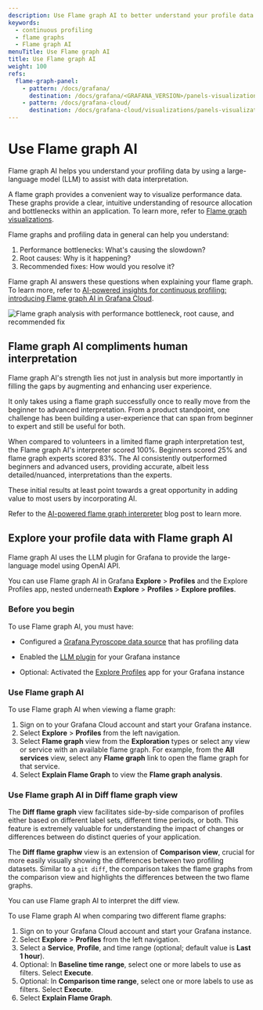 ```yaml
---
description: Use Flame graph AI to better understand your profile data and flame graphs.
keywords:
  - continuous profiling
  - flame graphs
  - Flame graph AI
menuTitle: Use Flame graph AI
title: Use Flame graph AI
weight: 100
refs:
  flame-graph-panel:
    - pattern: /docs/grafana/
      destination: /docs/grafana/<GRAFANA_VERSION>/panels-visualizations/visualizations/flame-graph/
    - pattern: /docs/grafana-cloud/
      destination: /docs/grafana-cloud/visualizations/panels-visualizations/visualizations/flame-graph/
---
```


# Use Flame graph AI

Flame graph AI helps you understand your profiling data by using a large-language model (LLM) to assist with data interpretation.

A flame graph provides a convenient way to visualize performance data.
These graphs provide a clear, intuitive understanding of resource allocation and bottlenecks within an application.
To learn more, refer to [Flame graph visualizations](ref:flame-graph-panel).

Flame graphs and profiling data in general can help you understand:

1. Performance bottlenecks: What's causing the slowdown?
1. Root causes: Why is it happening?
1. Recommended fixes: How would you resolve it?

Flame graph AI answers these questions when explaining your flame graph.
To learn more, refer to [AI-powered insights for continuous profiling: introducing Flame graph AI in Grafana Cloud](https://grafana.com/blog/2024/05/15/ai-powered-insights-for-continuous-profiling-introducing-flame-graph-ai-in-grafana-cloud/).

![Flame graph analysis with performance bottleneck, root cause, and recommended fix](/media/docs/grafana-cloud/profiles/pyorsope-flamegraph-ai-analysis.png)

## Flame graph AI compliments human interpretation

Flame graph AI's strength lies not just in analysis but more importantly in filling the gaps by augmenting and enhancing user experience.

It only takes using a flame graph successfully once to really move from the beginner to advanced interpretation.
From a product standpoint, one challenge has been building a user-experience that can span from beginner to expert and still be useful for both.

When compared to volunteers in a limited flame graph interpretation test, the Flame graph AI's interpreter scored 100%. Beginners scored 25% and flame graph experts scored 83%.
The AI consistently outperformed beginners and advanced users, providing accurate, albeit less detailed/nuanced, interpretations than the experts.

These initial results at least point towards a great opportunity in adding value to most users by incorporating AI.

Refer to the [AI-powered flame graph interpreter](https://pyroscope.io/blog/ai-powered-flamegraph-interpreter/) blog post to learn more.

## Explore your profile data with Flame graph AI

Flame graph AI uses the LLM plugin for Grafana to provide the large-language model using OpenAI API.

You can use Flame graph AI in Grafana **Explore** > **Profiles** and the Explore Profiles app, nested underneath **Explore** > **Profiles** > **Explore profiles**.

### Before you begin

To use Flame graph AI, you must have:

- Configured a [Grafana Pyroscope data source](https://grafana.com/docs/grafana-cloud/connect-externally-hosted/data-sources/pyroscope/) that has profiling data

- Enabled the [LLM plugin](https://grafana.com/docs/grafana-cloud/alerting-and-irm/machine-learning/configure/llm-plugin/) for your Grafana instance
- Optional: Activated the [Explore Profiles](https://grafana.com/docs/grafana-cloud/visualizations/simplified-exploration/profiles/access/) app for your Grafana instance

### Use Flame graph AI

To use Flame graph AI when viewing a flame graph:

1. Sign on to your Grafana Cloud account and start your Grafana instance.
1. Select **Explore** > **Profiles** from the left navigation.
1. Select **Flame graph** view from the **Exploration** types or select any view or service with an available flame graph. For example, from the **All services** view, select any **Flame graph** link to open the flame graph for that service.
1. Select **Explain Flame Graph** to view the **Flame graph analysis**.

### Use Flame graph AI in Diff flame graph view

The **Diff flame graph** view facilitates side-by-side comparison of profiles either based on different label sets, different time periods, or both. This feature is extremely valuable for understanding the impact of changes or differences between do distinct queries of your application.

The **Diff flame graphw** view is an extension of **Comparison view**, crucial for more easily visually showing the differences between two profiling datasets.
Similar to a `git diff`, the comparison takes the flame graphs from the comparison view and highlights the differences between the two flame graphs.

You can use Flame graph AI to interpret the diff view.

To use Flame graph AI when comparing two different flame graphs:

1. Sign on to your Grafana Cloud account and start your Grafana instance.
1. Select **Explore** > **Profiles** from the left navigation.
1. Select a **Service**, **Profile**, and time range (optional; default value is **Last 1 hour**).
1. Optional: In **Baseline time range**, select one or more labels to use as filters. Select **Execute**.
1. Optional: In **Comparison time range**, select one or more labels to use as filters. Select **Execute**.
1. Select **Explain Flame Graph**.
